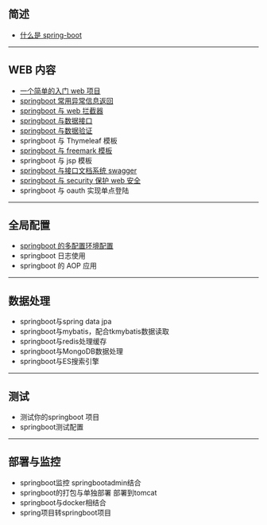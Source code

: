 

## 简述
- [什么是 spring-boot](./1.what-is-spring-boot.md)

---

## WEB 内容
- [一个简单的入门 web 项目](./web-a-simple-web-example.md)
- [springboot 常用异常信息返回](./web-usage-controller-advice.md)
- [springboot 与 web 拦截器](./web-interceptor.md)
- [springboot 与数据接口](./web-json-controller.md)
- [springboot 与数据验证](./web-json-controller.md)
- springboot 与 Thymeleaf 模板
- [springboot 与 freemark 模板](./web-freemarker.md)
- springboot 与 jsp 模板
- [springboot 与接口文档系统 swagger](./web-swagger2.md)
- [springboot 与 security 保护 web 安全](web-security)
- springboot 与 oauth 实现单点登陆

---

## 全局配置
- [springboot 的多配置环境配置](globle-profiles.md)
- springboot 日志使用
- springboot 的 AOP 应用

---

## 数据处理
- springboot与spring data jpa
- springboot与mybatis，配合tkmybatis数据读取
- springboot与redis处理缓存
- springboot与MongoDB数据处理
- springboot与ES搜索引擎

---

## 测试
- 测试你的springboot 项目
- springboot测试配置

---

## 部署与监控
- springboot监控 springbootadmin结合
- springboot的打包与单独部署 部署到tomcat
- springboot与docker相结合
- spring项目转springboot项目
